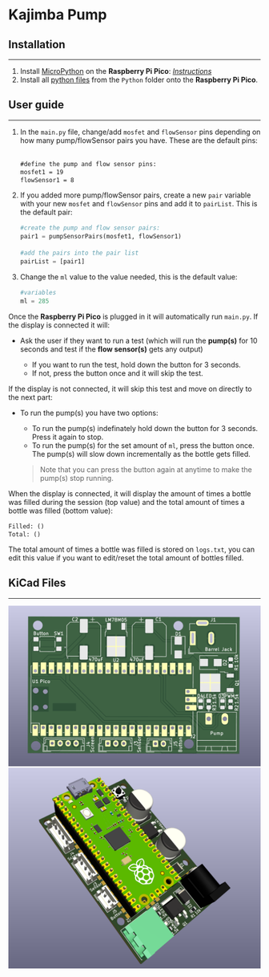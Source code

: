 # Kajimba Pump

## Installation

---

1. Install [MicroPython](https://micropython.org/) on the **Raspberry Pi Pico**: [*Instructions*](https://www.raspberrypi.com/documentation/microcontrollers/micropython.html)
2. Install all [python files](https://github.com/Yael-A10/Kajimba/tree/main/Python) from the `Python` folder onto the **Raspberry Pi Pico**.

## User guide

---

1. In the `main.py` file, change/add `mosfet` and `flowSensor` pins depending on how many pump/flowSensor pairs you have. These are the default pins:

    ```python![image](https://user-images.githubusercontent.com/112374055/216338277-969c9c25-4de8-40c9-8e30-9a85490654c8.png)

    #define the pump and flow sensor pins:
    mosfet1 = 19
    flowSensor1 = 8
    ```

2. If you added more pump/flowSensor pairs, create a new `pair` variable with your new `mosfet` and `flowSensor` pins and add it to `pairList`. This is the default pair:

    ```python
    #create the pump and flow sensor pairs:
    pair1 = pumpSensorPairs(mosfet1, flowSensor1)

    #add the pairs into the pair list
    pairList = [pair1]
    ```

3. Change the `ml` value to the value needed, this is the default value:

    ```python
    #variables
    ml = 285
    ```

Once the **Raspberry Pi Pico** is plugged in it will automatically run `main.py`. If the display is connected it will:

- Ask the user if they want to run a test (which will run the **pump(s)** for 10 seconds and test if the **flow sensor(s)** gets any output)

    - If you want to run the test, hold down the button for 3 seconds.
    - If not, press the button once and it will skip the test.

If the display is not connected, it will skip this test and move on directly to the next part:

- To run the pump(s) you have two options:
    - To run the pump(s) indefinately hold down the button for 3 seconds. Press it again to stop.
    - To run the pump(s) for the set amount of `ml`, press the button once. The pump(s) will slow down incrementally as the bottle gets filled.

    > Note that you can press the button again at anytime to make the pump(s) stop running.

When the display is connected, it will display the amount of times a bottle was filled during the session (top value) and the total amount of times a bottle was filled (bottom value):

```
Filled: ()
Total: ()
```

The total amount of times a bottle was filled is stored on `logs.txt`, you can edit this value if you want to edit/reset the total amount of bottles filled.

## KiCad Files

---

![Unpopulated PCB Image](/KiCad/Images/unpopulatedPCB.png)
![Populated PCB Image](/KiCad/Images/populatedPCB.png)
